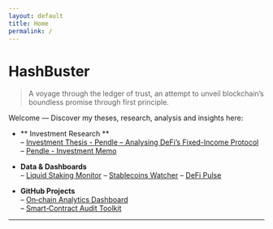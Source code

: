 ```yaml
---
layout: default
title: Home
permalink: /
---
```


# HashBuster

> A voyage through the ledger of trust, an attempt to unveil blockchain’s boundless promise through first principle.

Welcome — Discover my theses, research, analysis and insights here:

- ** Investment Research **  
  – [Investment Thesis - Pendle – Analysing DeFi’s Fixed-Income Protocol](https://www.papermark.com/view/cmd4n38830001jx04utxjqdr4)  
  – [Pendle - Investment Memo](https://www.papermark.com/view/cmd4n80h50004jj04k353c3iv)

- **Data & Dashboards**  
  – [Liquid Staking Monitor](https://app.glintanalytics.com/Sp1ff/dashboards/liquid-staking-monitor)
  – [Stablecoins Watcher](https://app.glintanalytics.com/Sp1ff/dashboards/stablecoin-sentinel)
  – [DeFi Pulse](https://app.glintanalytics.com/Sp1ff/dashboards/defi-pulse:-blue-chip-health-monitor)

- **GitHub Projects**  
  – [On‑chain Analytics Dashboard](https://github.com/chainception/onchain-dashboard)  
  – [Smart‑Contract Audit Toolkit](https://github.com/chainception/audit-toolkit)

---
<!--
*Last updated: {{ site.time | date: "%B %-d, %Y" }}*
-->
